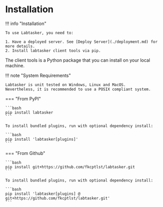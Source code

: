 # Installation

!!! info "Installation"

    To use Labtasker, you need to:

    1. Have a deployed server. See [Deploy Server](./deployment.md) for more details.
    2. Install labtasker client tools via pip.

The client tools is a Python package that you can install on your local machine.

!!! note "System Requirements"

    Labtasker is unit tested on Windows, Linux and MacOS.
    Nevertheless, it is recommended to use a POSIX compliant system.

=== "From PyPI"

    ```bash
    pip install labtasker
    ```

    To install bundled plugins, run with optional dependency install:

    ```bash
    pip install 'labtasker[plugins]'
    ```

=== "From Github"

    ```bash
    pip install git+https://github.com/fkcptlst/labtasker.git
    ```

    To install bundled plugins, run with optional dependency install:

    ```bash
    pip install 'labtasker[plugins] @ git+https://github.com/fkcptlst/labtasker.git'
    ```
